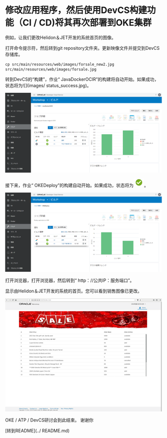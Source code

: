 修改应用程序，然后使用DevCS构建功能（CI / CD)将其再次部署到OKE集群
=====

例如，让我们更改Helidon＆JET开发的系统首页的图像。

打开命令提示符，然后转到git repository文件夹。更新映像文件并提交到DevCS存储库。

```
cp src/main/resources/web/images/forsale_new2.jpg src/main/resources/web/images/forsale.jpg
```

转到DevCS的“构建”，作业“ JavaDockerOCIR”的构建将自动开始。如果成功，状态将为![](images/ status_success.jpg)。

![](images/1842.jpg)

接下来，作业“ OKEDeploy”的构建自动开始。如果成功，状态将为![](images/status_success.jpg)。

![](images/1844.jpg)

打开浏览器，打开浏览器，然后转到“ http：//公共IP：服务端口”。

显示由Helidon＆JET开发的系统的首页。您可以看到销售图像已更改。

![](images/1850.jpg)

OKE / ATP / DevCS研讨会到此结束。
谢谢你

[转到README](../ README.md)
